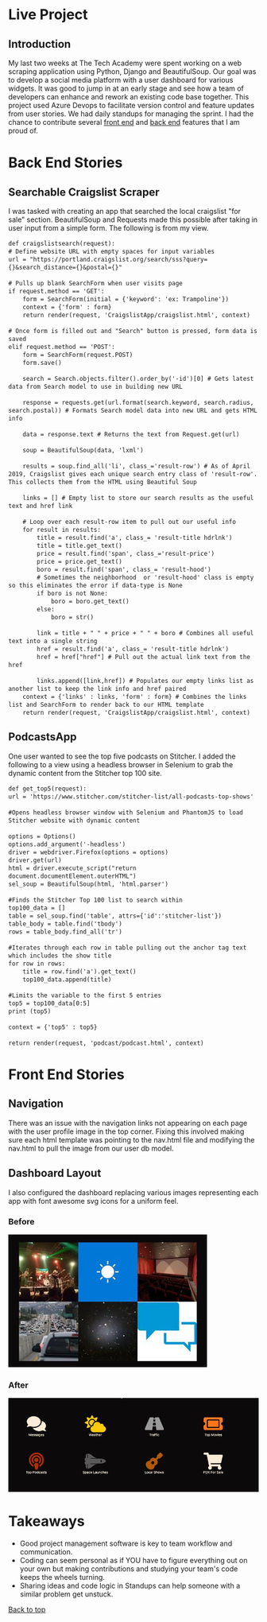 # Live Project

## Introduction

My last two weeks at The Tech Academy were spent working on a web scraping application using Python, Django and BeautifulSoup. Our goal was to develop a social media platform with a user dashboard for various widgets. It was good to jump in at an early stage and see how a team of developers can enhance and rework an existing code base together.  This project used Azure Devops to facilitate version control and feature updates from user stories. We had daily standups for managing the sprint. I had the chance to contribute several [front end](#front-end-stories) and [back end](#back-end-stories) features that I am proud of. 

# Back End Stories

## Searchable Craigslist Scraper

I was tasked with creating an app that searched the local craigslist "for sale" section. BeautifulSoup and Requests made this possible after taking in user input from a simple form. The following is from my view.
    
    def craigslistsearch(request):
    # Define website URL with empty spaces for input variables
    url = "https://portland.craigslist.org/search/sss?query={}&search_distance={}&postal={}"

    # Pulls up blank SearchForm when user visits page
    if request.method == 'GET':
        form = SearchForm(initial = {'keyword': 'ex: Trampoline'})
        context = {'form' : form}
        return render(request, 'CraigslistApp/craigslist.html', context)

    # Once form is filled out and "Search" button is pressed, form data is saved
    elif request.method == 'POST':
        form = SearchForm(request.POST)
        form.save()
    
        search = Search.objects.filter().order_by('-id')[0] # Gets latest data from Search model to use in building new URL

        response = requests.get(url.format(search.keyword, search.radius, search.postal)) # Formats Search model data into new URL and gets HTML info

        data = response.text # Returns the text from Request.get(url)

        soup = BeautifulSoup(data, 'lxml')

        results = soup.find_all('li', class_='result-row') # As of April 2019, Craigslist gives each unique search entry class of 'result-row'. This collects them from the HTML using Beautiful Soup

        links = [] # Empty list to store our search results as the useful text and href link

        # Loop over each result-row item to pull out our useful info 
        for result in results:
            title = result.find('a', class_= 'result-title hdrlnk')
            title = title.get_text()
            price = result.find('span', class_='result-price')
            price = price.get_text()
            boro = result.find('span', class_= 'result-hood')
            # Sometimes the neighborhood  or 'result-hood' class is empty so this eliminates the error if data-type is None
            if boro is not None:
                boro = boro.get_text()
            else:
                boro = str()

            link = title + " " + price + " " + boro # Combines all useful text into a single string
            href = result.find('a', class_= 'result-title hdrlnk')
            href = href["href"] # Pull out the actual link text from the href

            links.append([link,href]) # Populates our empty links list as another list to keep the link info and href paired
        context = {'links' : links, 'form' : form} # Combines the links list and SearchForm to render back to our HTML template 
        return render(request, 'CraigslistApp/craigslist.html', context)

## PodcastsApp

One user wanted to see the top five podcasts on Stitcher. I added the following to a view using a headless browser in Selenium to grab the dynamic content from the Stitcher top 100 site.  

    def get_top5(request):
    url = 'https://www.stitcher.com/stitcher-list/all-podcasts-top-shows'

    #Opens headless browser window with Selenium and PhantomJS to load Stitcher website with dynamic content

    options = Options()
    options.add_argument('-headless')
    driver = webdriver.Firefox(options = options)
    driver.get(url)
    html = driver.execute_script("return document.documentElement.outerHTML")
    sel_soup = BeautifulSoup(html, 'html.parser')

    #Finds the Stitcher Top 100 list to search within
    top100_data = []
    table = sel_soup.find('table', attrs={'id':'stitcher-list'})
    table_body = table.find('tbody')
    rows = table_body.find_all('tr')

    #Iterates through each row in table pulling out the anchor tag text which includes the show title
    for row in rows:
        title = row.find('a').get_text() 
        top100_data.append(title)

    #Limits the variable to the first 5 entries
    top5 = top100_data[0:5]
    print (top5)

    context = {'top5' : top5}

    return render(request, 'podcast/podcast.html', context)

# Front End Stories

## Navigation

There was an issue with the navigation links not appearing on each page with the user profile image in the top corner. Fixing this involved making sure each html template was pointing to the nav.html file and modifying the nav.html to pull the image from our user db model. 

## Dashboard Layout

I also configured the dashboard replacing various images representing each app with font awesome svg icons for a uniform feel.
### Before
![screen shot](/images/layout_before.jpg)

### After
![screen shot](/images/layout_after.jpg)



# Takeaways

* Good project management software is key to team workflow and communication. 
* Coding can seem personal as if YOU have to figure everything out on your own but making contributions and studying your team's code keeps the wheels turning.
* Sharing ideas and code logic in Standups can help someone with a similar problem get unstuck.


[Back to top](#live-project)

